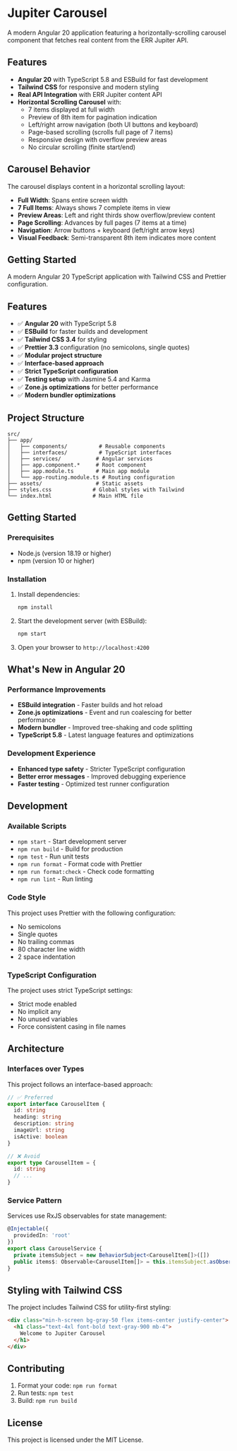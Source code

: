 # Jupiter Carousel

A modern Angular 20 application featuring a horizontally-scrolling carousel component that fetches real content from the ERR Jupiter API.

## Features

- **Angular 20** with TypeScript 5.8 and ESBuild for fast development
- **Tailwind CSS** for responsive and modern styling
- **Real API Integration** with ERR Jupiter content API
- **Horizontal Scrolling Carousel** with:
  - 7 items displayed at full width
  - Preview of 8th item for pagination indication
  - Left/right arrow navigation (both UI buttons and keyboard)
  - Page-based scrolling (scrolls full page of 7 items)
  - Responsive design with overflow preview areas
  - No circular scrolling (finite start/end)

## Carousel Behavior

The carousel displays content in a horizontal scrolling layout:

- **Full Width**: Spans entire screen width
- **7 Full Items**: Always shows 7 complete items in view
- **Preview Areas**: Left and right thirds show overflow/preview content
- **Page Scrolling**: Advances by full pages (7 items at a time)
- **Navigation**: Arrow buttons + keyboard (left/right arrow keys)
- **Visual Feedback**: Semi-transparent 8th item indicates more content

## Getting Started

A modern Angular 20 TypeScript application with Tailwind CSS and Prettier configuration.

## Features

- ✅ **Angular 20** with TypeScript 5.8
- ✅ **ESBuild** for faster builds and development
- ✅ **Tailwind CSS 3.4** for styling
- ✅ **Prettier 3.3** configuration (no semicolons, single quotes)
- ✅ **Modular project structure**
- ✅ **Interface-based approach**
- ✅ **Strict TypeScript configuration**
- ✅ **Testing setup** with Jasmine 5.4 and Karma
- ✅ **Zone.js optimizations** for better performance
- ✅ **Modern bundler optimizations**

## Project Structure

```
src/
├── app/
│   ├── components/          # Reusable components
│   ├── interfaces/          # TypeScript interfaces
│   ├── services/           # Angular services
│   ├── app.component.*     # Root component
│   ├── app.module.ts       # Main app module
│   └── app-routing.module.ts # Routing configuration
├── assets/                 # Static assets
├── styles.css             # Global styles with Tailwind
└── index.html             # Main HTML file
```

## Getting Started

### Prerequisites

- Node.js (version 18.19 or higher)
- npm (version 10 or higher)

### Installation

1. Install dependencies:

   ```bash
   npm install
   ```

2. Start the development server (with ESBuild):

   ```bash
   npm start
   ```

3. Open your browser to `http://localhost:4200`

## What's New in Angular 20

### Performance Improvements

- **ESBuild integration** - Faster builds and hot reload
- **Zone.js optimizations** - Event and run coalescing for better performance
- **Modern bundler** - Improved tree-shaking and code splitting
- **TypeScript 5.8** - Latest language features and optimizations

### Development Experience

- **Enhanced type safety** - Stricter TypeScript configuration
- **Better error messages** - Improved debugging experience
- **Faster testing** - Optimized test runner configuration

## Development

### Available Scripts

- `npm start` - Start development server
- `npm run build` - Build for production
- `npm test` - Run unit tests
- `npm run format` - Format code with Prettier
- `npm run format:check` - Check code formatting
- `npm run lint` - Run linting

### Code Style

This project uses Prettier with the following configuration:

- No semicolons
- Single quotes
- No trailing commas
- 80 character line width
- 2 space indentation

### TypeScript Configuration

The project uses strict TypeScript settings:

- Strict mode enabled
- No implicit any
- No unused variables
- Force consistent casing in file names

## Architecture

### Interfaces over Types

This project follows an interface-based approach:

```typescript
// ✅ Preferred
export interface CarouselItem {
  id: string
  heading: string
  description: string
  imageUrl: string
  isActive: boolean
}

// ❌ Avoid
export type CarouselItem = {
  id: string
  // ...
}
```

### Service Pattern

Services use RxJS observables for state management:

```typescript
@Injectable({
  providedIn: 'root'
})
export class CarouselService {
  private itemsSubject = new BehaviorSubject<CarouselItem[]>([])
  public items$: Observable<CarouselItem[]> = this.itemsSubject.asObservable()
}
```

## Styling with Tailwind CSS

The project includes Tailwind CSS for utility-first styling:

```html
<div class="min-h-screen bg-gray-50 flex items-center justify-center">
  <h1 class="text-4xl font-bold text-gray-900 mb-4">
    Welcome to Jupiter Carousel
  </h1>
</div>
```

## Contributing

1. Format your code: `npm run format`
2. Run tests: `npm test`
3. Build: `npm run build`

## License

This project is licensed under the MIT License.
